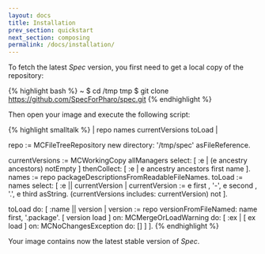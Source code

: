 ```yaml
---
layout: docs
title: Installation
prev_section: quickstart
next_section: composing
permalink: /docs/installation/
---
```


To fetch the latest *Spec* version, you first need to get a local copy of the repository:

{% highlight bash %}
~ $ cd /tmp
tmp $ git clone https://github.com/SpecForPharo/spec.git
{% endhighlight %}

Then open your image and execute the following script:

{% highlight smalltalk %}
| repo names currentVersions toLoad |

repo := MCFileTreeRepository new directory: '/tmp/spec' asFileReference.

currentVersions := MCWorkingCopy allManagers select: [ :e | (e ancestry ancestors) notEmpty ] thenCollect: [ :e | e ancestry ancestors first name ].
names := repo packageDescriptionsFromReadableFileNames.
toLoad := names select: [ :e || currentVersion | 
	currentVersion := e first , '-', e second , '.', e third asString.
	(currentVersions includes: currentVersion) not ].

toLoad do: [ :name || version |
	version := repo versionFromFileNamed: name first, '.package'.
	[ version load ]
		on: MCMergeOrLoadWarning
		do: [ :ex | [ ex load  ] on: MCNoChangesException do: [] ] ].
{% endhighlight %}

Your image contains now the latest stable version of *Spec*.